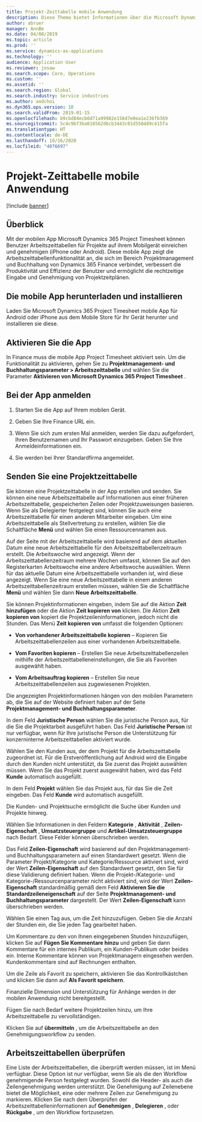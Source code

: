 ```yaml
---
title: Projekt-Zeittabelle mobile Anwendung
description: Diese Thema bietet Informationen über die Microsoft Dynamics 365 Project Timesheet mobile Anwendung. Mit der mobilen App Project Timesheet können Benutzer Arbeitszeittabellen für Projekte auf ihrem Mobilgerät einreichen und genehmigen.
author: abruer
manager: AnnBe
ms.date: 04/08/2019
ms.topic: article
ms.prod: ''
ms.service: dynamics-ax-applications
ms.technology: ''
audience: Application User
ms.reviewer: josaw
ms.search.scope: Core, Operations
ms.custom: ''
ms.assetid: ''
ms.search.region: Global
ms.search.industry: Service industries
ms.author: andchoi
ms.dyn365.ops.version: 10
ms.search.validFrom: 2019-01-15
ms.openlocfilehash: b9cbd84ecb0d71a99982e158d7e0ea1e236fb369
ms.sourcegitcommit: 5c4c9bf3ba018562d6cb3443c01d550489c415fa
ms.translationtype: HT
ms.contentlocale: de-DE
ms.lasthandoff: 10/16/2020
ms.locfileid: "4076697"
---
```

# <a name="project-timesheet-mobile-application"></a>Projekt-Zeittabelle mobile Anwendung

[!include [banner](../includes/banner.md)]

## <a name="overview"></a>Überblick

Mit der mobilen App Microsoft Dynamics 365 Project Timesheet können Benutzer Arbeitszeittabellen für Projekte auf ihrem Mobilgerät einreichen und genehmigen (iPhone oder Android). Diese mobile App zeigt die Arbeitszeittabellenfunktionalität an, die sich im Bereich Projektmanagement und Buchhaltung von Dynamics 365 Finance verbindet, verbessert die Produktivität und Effizienz der Benutzer und ermöglicht die rechtzeitige Eingabe und Genehmigung von Projektzeitplänen.

## <a name="download-and-install-the-mobile-app"></a>Die mobile App herunterladen und installieren

Laden Sie Microsoft Dynamics 365 Project Timesheet mobile App für Android oder iPhone aus dem Mobile Store für Ihr Gerät herunter und installieren sie diese.

## <a name="enable-the-app"></a>Aktivieren Sie die App 

In Finance muss die mobile App Project Timesheet aktiviert sein. Um die Funktionalität zu aktivieren, gehen Sie zu **Projektmanagement- und Buchhaltungsparameter \> Arbeitszeittabelle** und wählen Sie die Parameter **Aktivieren von Microsoft Dynamics 365 Project Timesheet** .

## <a name="sign-in-to-the-app"></a>Bei der App anmelden

1.  Starten Sie die App auf Ihrem mobilen Gerät.

2.  Geben Sie Ihre Finance URL ein.

3.  Wenn Sie sich zum ersten Mal anmelden, werden Sie dazu aufgefordert, Ihren Benutzernamen und Ihr Passwort einzugeben. Geben Sie Ihre Anmeldeinformationen ein.

4.  Sie werden bei Ihrer Standardfirma angemeldet.

## <a name="submit-a-project-timesheet"></a>Senden Sie eine Projektzeittabelle

Sie können eine Projektzeittabelle in der App erstellen und senden. Sie können eine neue Arbeitszeittabelle auf Informationen aus einer früheren Arbeitszeittabelle, gespeicherten Zeilen oder Projektzuweisungen basieren. Wenn Sie als Delegierter festgelegt sind, können Sie auch eine Arbeitszeittabelle für einen anderen Mitarbeiter eingeben. Um eine Arbeitszeittabelle als Stellvertretung zu erstellen, wählen Sie die Schaltfläche **Menü** und wählen Sie einen Ressourcennamen aus.

Auf der Seite mit der Arbeitszeittabelle wird basierend auf dem aktuellen Datum eine neue Arbeitszeittabelle für den Arbeitszeittabellenzeitraum erstellt. Die Arbeitswoche wird angezeigt. Wenn der Arbeitszeittabellenzeitraum mehrere Wochen umfasst, können Sie auf den Registerkarten Arbeitswoche eine andere Arbeitswoche auswählen.
Wenn für das aktuelle Datum eine Arbeitszeittabelle vorhanden ist, wird diese angezeigt. Wenn Sie eine neue Arbeitszeittabelle in einem anderen Arbeitszeittabellenzeitraum erstellen müssen, wählen Sie die Schaltfläche **Menü** und wählen Sie dann **Neue Arbeitszeittabelle**.

Sie können Projektinformationen eingeben, indem Sie auf die Aktion **Zeit hinzufügen** oder die Aktion **Zeit kopieren von** klicken. Die Aktion **Zeit kopieren von** kopiert die Projektzeileninformationen, jedoch nicht die Stunden. Das Menü **Zeit kopieren von** umfasst die folgenden Optionen:

- **Von vorhandener Arbeitszeittabelle kopieren** – Kopieren Sie Arbeitszeittabellenzeilen aus einer vorhandenen Arbeitszeittabelle.

- **Vom Favoriten kopieren** – Erstellen Sie neue Arbeitszeittabellenzeilen mithilfe der Arbeitszeittabelleneinstellungen, die Sie als Favoriten ausgewählt haben.

- **Vom Arbeitsauftrag kopieren** – Erstellen Sie neue Arbeitszeittabellenzeilen aus zugewiesenen Projekten.

Die angezeigten Projektinformationen hängen von den mobilen Parametern ab, die Sie auf der Website definiert haben auf der Seite **Projektmanagement- und Buchhaltungsparameter**.

In dem Feld **Juristische Person** wählen Sie die juristische Person aus, für die Sie die Projektarbeit ausgeführt haben. Das Feld **Juristische Person** ist nur verfügbar, wenn für Ihre juristische Person die Unterstützung für konzerninterne Arbeitszeittabellen aktiviert wurde.

Wählen Sie den Kunden aus, der dem Projekt für die Arbeitszeittabelle zugeordnet ist. Für die Erstveröffentlichung auf Android wird die Eingabe durch den Kunden nicht unterstützt, da Sie zuerst das Projekt auswählen müssen. Wenn Sie das Projekt zuerst ausgewählt haben, wird das Feld **Kunde** automatisch ausgefüllt.

In dem Feld **Projekt** wählen Sie das Projekt aus, für das Sie die Zeit eingeben. Das Feld **Kunde** wird automatisch ausgefüllt.

Die Kunden- und Projektsuche ermöglicht die Suche über Kunden und Projekte hinweg.

Wählen Sie Informationen in den Feldern **Kategorie** , **Aktivität** , **Zeilen-Eigenschaft** , **Umsatzsteuergruppe** und **Artikel-Umsatzsteuergruppe** nach Bedarf. Diese Felder können überschrieben werden.

Das Feld **Zeilen-Eigenschaft** wird basierend auf den Projektmanagement- und Buchhaltungsparametern auf einen Standardwert gesetzt. Wenn die Parameter Projekt/Kategorie und Kategorie/Ressource aktiviert sind, wird der Wert **Zeilen-Eigenschaft** auf den Standardwert gesetzt, den Sie für diese Validierung definiert haben. Wenn die Projekt-/Kategorie- und Kategorie-/Ressourcenparameter nicht aktiviert sind, wird der Wert **Zeilen-Eigenschaft** standardmäßig gemäß dem Feld **Aktivieren Sie die Standardzeileneigenschaft** auf der Seite **Projektmanagement- und Buchhaltungsparameter** dargestellt. Der Wert **Zeilen-Eigenschaft** kann überschrieben werden.

Wählen Sie einen Tag aus, um die Zeit hinzuzufügen. Geben Sie die Anzahl der Stunden ein, die Sie jeden Tag gearbeitet haben.

Um Kommentare zu den von Ihnen eingegebenen Stunden hinzuzufügen, klicken Sie auf **Fügen Sie Kommentare hinzu** und geben Sie dann Kommentare für ein internes Publikum, ein Kunden-Publikum oder beides ein.
Interne Kommentare können von Projektmanagern eingesehen werden. Kundenkommentare sind auf Rechnungen enthalten.

Um die Zeile als Favorit zu speichern, aktivieren Sie das Kontrollkästchen und klicken Sie dann auf **Als Favorit speichern**.

Finanzielle Dimension und Unterstützung für Anhänge werden in der mobilen Anwendung nicht bereitgestellt.

Fügen Sie nach Bedarf weitere Projektzeilen hinzu, um Ihre Arbeitszeittabelle zu vervollständigen.

Klicken Sie auf **übermitteln** , um die Arbeitszeittabelle an den Genehmigungsworkflow zu senden.

## <a name="review-timesheets"></a>Arbeitszeittabellen überprüfen

Eine Liste der Arbeitszeittabellen, die überprüft werden müssen, ist im Menü verfügbar. Diese Option ist nur verfügbar, wenn Sie als die den Workflow genehmigende Person festgelegt wurden. Sowohl die Header- als auch die Zeilengenehmigung werden unterstützt. Die Genehmigung auf Zeilenebene bietet die Möglichkeit, eine oder mehrere Zeilen zur Genehmigung zu markieren. Klicken Sie nach dem Überprüfen der Arbeitszeittabelleninformationen auf **Genehmigen** , **Delegieren** , oder **Rückgabe** , um den Workflow fortzusetzen.
